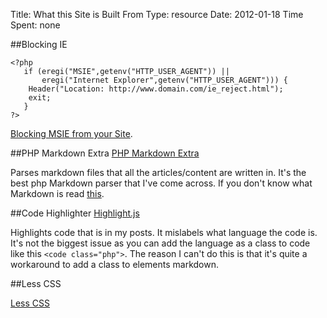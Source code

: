 Title: What this Site is Built From
Type: resource
Date: 2012-01-18
Time Spent: none

##Blocking IE

	<?php
	   if (eregi("MSIE",getenv("HTTP_USER_AGENT")) ||
	       eregi("Internet Explorer",getenv("HTTP_USER_AGENT"))) {
		Header("Location: http://www.domain.com/ie_reject.html");
		exit;
	   }
	?>

[Blocking MSIE from your Site](http://www.devin.com/ieblock_howto.shtml).

##PHP Markdown Extra
[PHP Markdown Extra](http://michelf.com/projects/php-markdown/extra/)

Parses markdown files that all the articles/content are written in. It's the best php Markdown parser that I've come across. If you don't know what Markdown is read [this](http://daringfireball.net/projects/markdown/).

##Code Highlighter
[Highlight.js](http://softwaremaniacs.org/soft/highlight/en/)

Highlights code that is in my posts. It mislabels what language the code is. It's not the biggest issue as you can add the language as a class to code like this `<code class="php">`. The reason I can't do this is that it's quite a workaround to add a class to elements markdown.

##Less CSS

[Less CSS](http://lesscss.org/)
